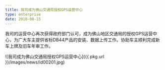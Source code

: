 ```yaml
---
title: 我司成为佛山交通局授权GPS运营中心
type: enterprise
date: 2010-08-15
---
```

我司的运营中心再次获得政府部门认可，成为佛山地区交通局的授权GPS运营中心，为广大车主提供省标DB44产品的安装、数据上传工作。协助车主顺利完成新车上牌及旧车年审工作。

![我司成为佛山交通局授权GPS运营中心]({{ pkg.url }}/images/news/id00201.jpg)